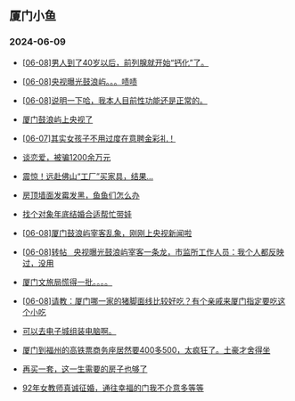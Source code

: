 ## 厦门小鱼 
### 2024-06-09

+ [[06-08]男人到了40岁以后，前列腺就开始“钙化”了。](http://bbs.xmfish.com/read-htm-tid-18201990.html)

+ [[06-08]央视曝光鼓浪屿。。。啧啧](http://bbs.xmfish.com/read-htm-tid-18202141.html)

+ [[06-08]说明一下哈，我本人目前性功能还是正常的。](http://bbs.xmfish.com/read-htm-tid-18202057.html)

+ [厦门鼓浪屿上央视了](http://bbs.xmfish.com/read-htm-tid-18202169.html)

+ [[06-07]其实女孩子不用过度在意聘金彩礼！](http://bbs.xmfish.com/read-htm-tid-18201971.html)

+ [谈恋爱，被骗1200余万元](http://bbs.xmfish.com/read-htm-tid-18202068.html)

+ [震惊！远赴佛山“工厂”买家具，结果…](http://bbs.xmfish.com/read-htm-tid-18202102.html)

+ [房顶墙面发霉发黑，鱼鱼们怎么办](http://bbs.xmfish.com/read-htm-tid-18202035.html)

+ [找个对象年底结婚合适帮忙带娃](http://bbs.xmfish.com/read-htm-tid-18201961.html)

+ [[06-08]厦门鼓浪屿宰客乱象，刚刚上央视新闻啦](http://bbs.xmfish.com/read-htm-tid-18202172.html)

+ [[06-08]转帖   央视曝光鼓浪屿宰客一条龙，市监所工作人员：我个人都反映过，没用](http://bbs.xmfish.com/read-htm-tid-18202228.html)

+ [厦门文旅局慌得一批。。。。](http://bbs.xmfish.com/read-htm-tid-18202281.html)

+ [[06-08]请教：厦门哪一家的猪脚面线比较好吃？有个亲戚来厦门指定要吃这个小吃](http://bbs.xmfish.com/read-htm-tid-18202059.html)

+ [可以去电子城组装电脑啊。](http://bbs.xmfish.com/read-htm-tid-18202160.html)

+ [厦门到福州的高铁票商务座居然要400多500，太疯狂了。土豪才舍得坐](http://bbs.xmfish.com/read-htm-tid-18202093.html)

+ [再买一套，这一生需要的房子也够了](http://bbs.xmfish.com/read-htm-tid-18202098.html)

+ [92年女教师真诚征婚，通往幸福的门我不介意多等等](http://bbs.xmfish.com/read-htm-tid-18202115.html)

